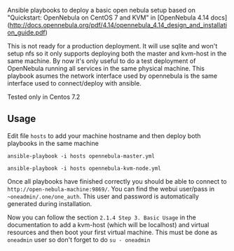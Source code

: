 Ansible playbooks to deploy a basic open nebula setup based on "Quickstart: OpenNebula on CentOS 7 and KVM" in [OpenNebula 4.14 docs] (http://docs.opennebula.org/pdf/4.14/opennebula_4.14_design_and_installation_guide.pdf)

This is not ready for a production deployment. It will use sqlite and won't setup nfs so it only supports deploying both the master and kvm-host in the same machine. By now it's only useful to do a test deployment of OpenNebula running all services in the same physical machine. This playbook asumes the network interface used by opennebula is the same interface used to connect/deploy with ansible. 

Tested only in Centos 7.2


## Usage

Edit file `hosts` to add your machine hostname and then deploy both playbooks in the same machine

`ansible-playbook -i hosts opennebula-master.yml`

`ansible-playbook -i hosts opennebula-kvm-node.yml`


Once all playbooks have finished correctly you should be able to connect to `http://open-nebula-machine:9869/`. You can find the webui user/pass in `~oneadmin/.one/one_auth`. This user and password is automatically generated during installation.

Now you can follow the section `2.1.4 Step 3. Basic Usage` in the documentation to add a kvm-host (which will be localhost) and virtual resources and then boot your first virtual machine. This must be done as `oneadmin` user so don't forget to do `su - oneadmin`

